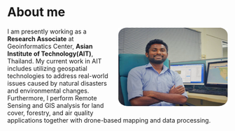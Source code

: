 <style>
img {
  float: right;
  margin: 0px 0px 15px 20px;
}
</style>

# About me
<p><img src="/images/profile.png" width="250" height="180">
I am presently working as a <b>Research Associate</b> at Geoinformatics Center, <b>Asian Institute of Technology(AIT)</b>, Thailand. My current work in AIT includes utilizing geospatial technologies to address real-world issues caused by natural disasters and environmental changes. 
Furthermore, I perform Remote Sensing and GIS analysis for land cover, forestry, and air quality applications together with drone-based mapping and data processing.
</p>

